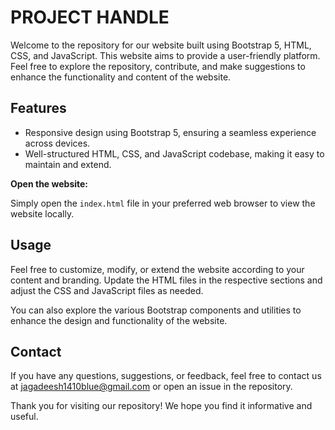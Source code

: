 # PROJECT HANDLE

Welcome to the repository for our website built using Bootstrap 5, HTML, CSS, and JavaScript. This website aims to provide a user-friendly platform. Feel free to explore the repository, contribute, and make suggestions to enhance the functionality and content of the website.

## Features

- Responsive design using Bootstrap 5, ensuring a seamless experience across devices.
- Well-structured HTML, CSS, and JavaScript codebase, making it easy to maintain and extend.
  
**Open the website:**

   Simply open the `index.html` file in your preferred web browser to view the website locally.

## Usage

Feel free to customize, modify, or extend the website according to your  content and branding. Update the HTML files in the respective sections and adjust the CSS and JavaScript files as needed.

You can also explore the various Bootstrap components and utilities to enhance the design and functionality of the website.

## Contact

If you have any questions, suggestions, or feedback, feel free to contact us at [jagadeesh1410blue@gmail.com](mailto:jagadeesh1410blue@gmail.com) or open an issue in the repository.

Thank you for visiting our repository! We hope you find it informative and useful.
